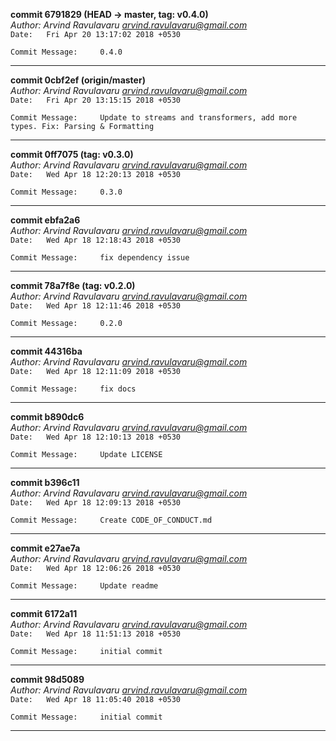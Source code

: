 **commit 6791829 (HEAD -> master, tag: v0.4.0)**\
_Author: Arvind Ravulavaru <arvind.ravulavaru@gmail.com>_\
`Date:   Fri Apr 20 13:17:02 2018 +0530`
```
Commit Message:     0.4.0
```
---
**commit 0cbf2ef (origin/master)**\
_Author: Arvind Ravulavaru <arvind.ravulavaru@gmail.com>_\
`Date:   Fri Apr 20 13:15:15 2018 +0530`
```
Commit Message:     Update to streams and transformers, add more types. Fix: Parsing & Formatting
```
---
**commit 0ff7075 (tag: v0.3.0)**\
_Author: Arvind Ravulavaru <arvind.ravulavaru@gmail.com>_\
`Date:   Wed Apr 18 12:20:13 2018 +0530`
```
Commit Message:     0.3.0
```
---
**commit ebfa2a6**\
_Author: Arvind Ravulavaru <arvind.ravulavaru@gmail.com>_\
`Date:   Wed Apr 18 12:18:43 2018 +0530`
```
Commit Message:     fix dependency issue
```
---
**commit 78a7f8e (tag: v0.2.0)**\
_Author: Arvind Ravulavaru <arvind.ravulavaru@gmail.com>_\
`Date:   Wed Apr 18 12:11:46 2018 +0530`
```
Commit Message:     0.2.0
```
---
**commit 44316ba**\
_Author: Arvind Ravulavaru <arvind.ravulavaru@gmail.com>_\
`Date:   Wed Apr 18 12:11:09 2018 +0530`
```
Commit Message:     fix docs
```
---
**commit b890dc6**\
_Author: Arvind Ravulavaru <arvind.ravulavaru@gmail.com>_\
`Date:   Wed Apr 18 12:10:13 2018 +0530`
```
Commit Message:     Update LICENSE
```
---
**commit b396c11**\
_Author: Arvind Ravulavaru <arvind.ravulavaru@gmail.com>_\
`Date:   Wed Apr 18 12:09:13 2018 +0530`
```
Commit Message:     Create CODE_OF_CONDUCT.md
```
---
**commit e27ae7a**\
_Author: Arvind Ravulavaru <arvind.ravulavaru@gmail.com>_\
`Date:   Wed Apr 18 12:06:26 2018 +0530`
```
Commit Message:     Update readme
```
---
**commit 6172a11**\
_Author: Arvind Ravulavaru <arvind.ravulavaru@gmail.com>_\
`Date:   Wed Apr 18 11:51:13 2018 +0530`
```
Commit Message:     initial commit
```
---
**commit 98d5089**\
_Author: Arvind Ravulavaru <arvind.ravulavaru@gmail.com>_\
`Date:   Wed Apr 18 11:05:40 2018 +0530`
```
Commit Message:     initial commit
```
---
